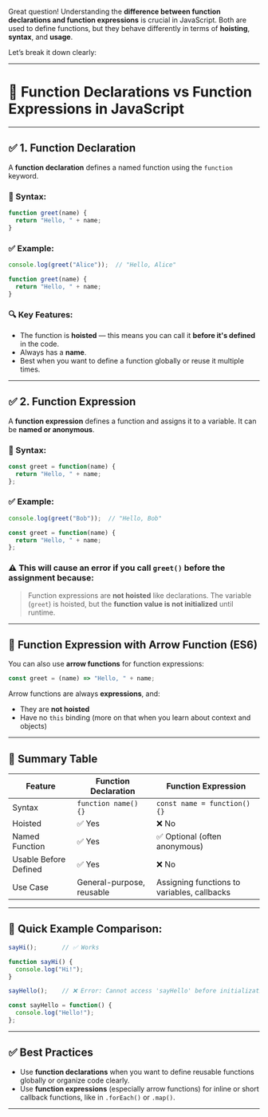 Great question! Understanding the **difference between function declarations and function expressions** is crucial in JavaScript. Both are used to define functions, but they behave differently in terms of **hoisting**, **syntax**, and **usage**.

Let’s break it down clearly:

---

# 🔹 Function Declarations vs Function Expressions in JavaScript

---

## ✅ 1. **Function Declaration**

A **function declaration** defines a named function using the `function` keyword.

### 📌 Syntax:

```javascript
function greet(name) {
  return "Hello, " + name;
}
```

### ✅ Example:

```javascript
console.log(greet("Alice"));  // "Hello, Alice"

function greet(name) {
  return "Hello, " + name;
}
```

### 🔍 Key Features:

* The function is **hoisted** — this means you can call it **before it's defined** in the code.
* Always has a **name**.
* Best when you want to define a function globally or reuse it multiple times.

---

## ✅ 2. **Function Expression**

A **function expression** defines a function and assigns it to a variable. It can be **named or anonymous**.

### 📌 Syntax:

```javascript
const greet = function(name) {
  return "Hello, " + name;
};
```

### ✅ Example:

```javascript
console.log(greet("Bob"));  // "Hello, Bob"

const greet = function(name) {
  return "Hello, " + name;
};
```

### ⚠️ This will cause an error if you call `greet()` before the assignment because:

> Function expressions are **not hoisted** like declarations.
> The variable (`greet`) is hoisted, but the **function value is not initialized** until runtime.

---

## 🔁 Function Expression with Arrow Function (ES6)

You can also use **arrow functions** for function expressions:

```javascript
const greet = (name) => "Hello, " + name;
```

Arrow functions are always **expressions**, and:

* They are **not hoisted**
* Have no `this` binding (more on that when you learn about context and objects)

---

## 🧠 Summary Table

| Feature               | Function Declaration      | Function Expression                         |
| --------------------- | ------------------------- | ------------------------------------------- |
| Syntax                | `function name() {}`      | `const name = function() {}`                |
| Hoisted               | ✅ Yes                     | ❌ No                                        |
| Named Function        | ✅ Yes                     | ✅ Optional (often anonymous)                |
| Usable Before Defined | ✅ Yes                     | ❌ No                                        |
| Use Case              | General-purpose, reusable | Assigning functions to variables, callbacks |

---

## 🧪 Quick Example Comparison:

```javascript
sayHi();       // ✅ Works

function sayHi() {
  console.log("Hi!");
}
```

```javascript
sayHello();    // ❌ Error: Cannot access 'sayHello' before initialization

const sayHello = function() {
  console.log("Hello!");
};
```

---

## ✅ Best Practices

* Use **function declarations** when you want to define reusable functions globally or organize code clearly.
* Use **function expressions** (especially arrow functions) for inline or short callback functions, like in `.forEach()` or `.map()`.

---

